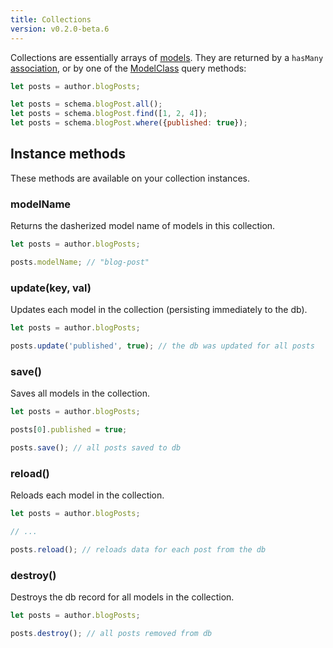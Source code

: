 ```yaml
---
title: Collections
version: v0.2.0-beta.6
---
```


Collections are essentially arrays of [models](../Models). They are returned by a `hasMany` [association](../models/#associations), or by one of the [ModelClass](../models/#class-methods) query methods:

```js
let posts = author.blogPosts;

let posts = schema.blogPost.all();
let posts = schema.blogPost.find([1, 2, 4]);
let posts = schema.blogPost.where({published: true});
```

## Instance methods

These methods are available on your collection instances.

### modelName

Returns the dasherized model name of models in this collection.

```js
let posts = author.blogPosts;

posts.modelName; // "blog-post"
```

### update(key, val)

Updates each model in the collection (persisting immediately to the db).

```js
let posts = author.blogPosts;

posts.update('published', true); // the db was updated for all posts
```

### save()

Saves all models in the collection.

```js
let posts = author.blogPosts;

posts[0].published = true;

posts.save(); // all posts saved to db
```

### reload()

Reloads each model in the collection.

```js
let posts = author.blogPosts;

// ...

posts.reload(); // reloads data for each post from the db
```

### destroy()

Destroys the db record for all models in the collection.

```js
let posts = author.blogPosts;

posts.destroy(); // all posts removed from db
```
